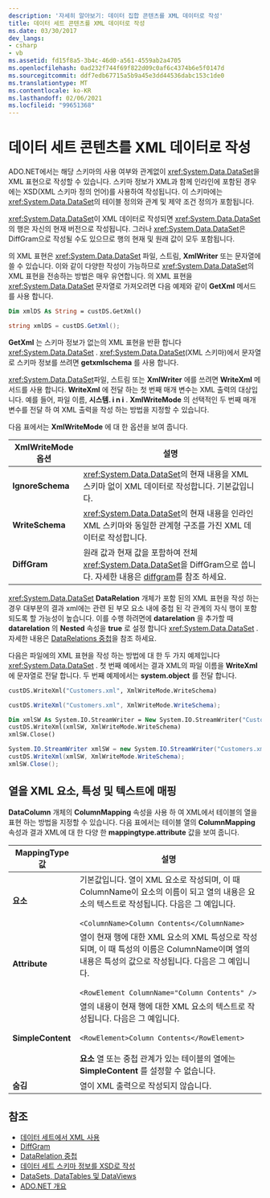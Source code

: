 ```yaml
---
description: '자세히 알아보기: 데이터 집합 콘텐츠를 XML 데이터로 작성'
title: 데이터 세트 콘텐츠를 XML 데이터로 작성
ms.date: 03/30/2017
dev_langs:
- csharp
- vb
ms.assetid: fd15f8a5-3b4c-46d0-a561-4559ab2a4705
ms.openlocfilehash: 0ad232f744f69f822d09c0af6c4374b6e5f0147d
ms.sourcegitcommit: ddf7edb67715a5b9a45e3dd44536dabc153c1de0
ms.translationtype: MT
ms.contentlocale: ko-KR
ms.lasthandoff: 02/06/2021
ms.locfileid: "99651368"
---
```

# <a name="writing-dataset-contents-as-xml-data"></a>데이터 세트 콘텐츠를 XML 데이터로 작성

ADO.NET에서는 해당 스키마의 사용 여부와 관계없이 <xref:System.Data.DataSet>을 XML 표현으로 작성할 수 있습니다. 스키마 정보가 XML과 함께 인라인에 포함된 경우에는 XSD(XML 스키마 정의 언어)를 사용하여 작성됩니다. 이 스키마에는 <xref:System.Data.DataSet>의 테이블 정의와 관계 및 제약 조건 정의가 포함됩니다.  
  
 <xref:System.Data.DataSet>이 XML 데이터로 작성되면 <xref:System.Data.DataSet>의 행은 자신의 현재 버전으로 작성됩니다. 그러나 <xref:System.Data.DataSet>은 DiffGram으로 작성될 수도 있으므로 행의 현재 및 원래 값이 모두 포함됩니다.  
  
 의 XML 표현은 <xref:System.Data.DataSet> 파일, 스트림, **XmlWriter** 또는 문자열에 쓸 수 있습니다. 이와 같이 다양한 작성이 가능하므로 <xref:System.Data.DataSet>의 XML 표현을 전송하는 방법은 매우 유연합니다. 의 XML 표현을 <xref:System.Data.DataSet> 문자열로 가져오려면 다음 예제와 같이 **GetXml** 메서드를 사용 합니다.  
  
```vb  
Dim xmlDS As String = custDS.GetXml()  
```  
  
```csharp  
string xmlDS = custDS.GetXml();  
```  
  
 **GetXml** 는 스키마 정보가 없는의 XML 표현을 반환 합니다 <xref:System.Data.DataSet> . <xref:System.Data.DataSet>(XML 스키마)에서 문자열로 스키마 정보를 쓰려면 **getxmlschema** 를 사용 합니다.  
  
 <xref:System.Data.DataSet>파일, 스트림 또는 **XmlWriter** 에를 쓰려면 **WriteXml** 메서드를 사용 합니다. **WriteXml** 에 전달 하는 첫 번째 매개 변수는 XML 출력의 대상입니다. 예를 들어, 파일 이름, **시스템. i n i** . **XmlWriteMode** 의 선택적인 두 번째 매개 변수를 전달 하 여 XML 출력을 작성 하는 방법을 지정할 수 있습니다.  
  
 다음 표에서는 **XmlWriteMode** 에 대 한 옵션을 보여 줍니다.  
  
|XmlWriteMode 옵션|설명|  
|-------------------------|-----------------|  
|**IgnoreSchema**|<xref:System.Data.DataSet>의 현재 내용을 XML 스키마 없이 XML 데이터로 작성합니다. 기본값입니다.|  
|**WriteSchema**|<xref:System.Data.DataSet>의 현재 내용을 인라인 XML 스키마와 동일한 관계형 구조를 가진 XML 데이터로 작성합니다.|  
|**DiffGram**|원래 값과 현재 값을 포함하여 전체 <xref:System.Data.DataSet>을 DiffGram으로 씁니다. 자세한 내용은 [diffgram](diffgrams.md)를 참조 하세요.|  
  
 <xref:System.Data.DataSet> **DataRelation** 개체가 포함 된의 XML 표현을 작성 하는 경우 대부분의 결과 xml에는 관련 된 부모 요소 내에 중첩 된 각 관계의 자식 행이 포함 되도록 할 가능성이 높습니다. 이를 수행 하려면에 **datarelation** 을 추가할 때 **datarelation** 의 **Nested** 속성을 **true** 로 설정 합니다 <xref:System.Data.DataSet> . 자세한 내용은 [DataRelations 중첩](nesting-datarelations.md)을 참조 하세요.  
  
 다음은 파일에의 XML 표현을 작성 하는 방법에 대 한 두 가지 예제입니다 <xref:System.Data.DataSet> . 첫 번째 예에서는 결과 XML의 파일 이름을 **WriteXml** 에 문자열로 전달 합니다. 두 번째 예제에서는 **system.object** 를 전달 합니다.
  
```vb  
custDS.WriteXml("Customers.xml", XmlWriteMode.WriteSchema)  
```  
  
```csharp  
custDS.WriteXml("Customers.xml", XmlWriteMode.WriteSchema);  
```  
  
```vb  
Dim xmlSW As System.IO.StreamWriter = New System.IO.StreamWriter("Customers.xml")  
custDS.WriteXml(xmlSW, XmlWriteMode.WriteSchema)  
xmlSW.Close()  
```  
  
```csharp  
System.IO.StreamWriter xmlSW = new System.IO.StreamWriter("Customers.xml");  
custDS.WriteXml(xmlSW, XmlWriteMode.WriteSchema);  
xmlSW.Close();  
```  
  
## <a name="mapping-columns-to-xml-elements-attributes-and-text"></a>열을 XML 요소, 특성 및 텍스트에 매핑  

 **DataColumn** 개체의 **ColumnMapping** 속성을 사용 하 여 XML에서 테이블의 열을 표현 하는 방법을 지정할 수 있습니다. 다음 표에서는 테이블 열의 **ColumnMapping** 속성과 결과 XML에 대 한 다양 한 **mappingtype.attribute** 값을 보여 줍니다.  
  
|MappingType 값|설명|  
|-----------------------|-----------------|  
|**요소**|기본값입니다. 열이 XML 요소로 작성되며, 이 때 ColumnName이 요소의 이름이 되고 열의 내용은 요소의 텍스트로 작성됩니다. 다음은 그 예입니다. <br /><br /> `<ColumnName>Column Contents</ColumnName>`|  
|**Attribute**|열이 현재 행에 대한 XML 요소의 XML 특성으로 작성되며, 이 때 특성의 이름은 ColumnName이며 열의 내용은 특성의 값으로 작성됩니다. 다음은 그 예입니다. <br /><br /> `<RowElement ColumnName="Column Contents" />`|  
|**SimpleContent**|열의 내용이 현재 행에 대한 XML 요소의 텍스트로 작성됩니다. 다음은 그 예입니다. <br /><br /> `<RowElement>Column Contents</RowElement>`<br /><br /> **요소** 열 또는 중첩 관계가 있는 테이블의 열에는 **SimpleContent** 를 설정할 수 없습니다.|  
|**숨김**|열이 XML 출력으로 작성되지 않습니다.|  
  
## <a name="see-also"></a>참조

- [데이터 세트에서 XML 사용](using-xml-in-a-dataset.md)
- [DiffGram](diffgrams.md)
- [DataRelation 중첩](nesting-datarelations.md)
- [데이터 세트 스키마 정보를 XSD로 작성](writing-dataset-schema-information-as-xsd.md)
- [DataSets, DataTables 및 DataViews](index.md)
- [ADO.NET 개요](../ado-net-overview.md)
